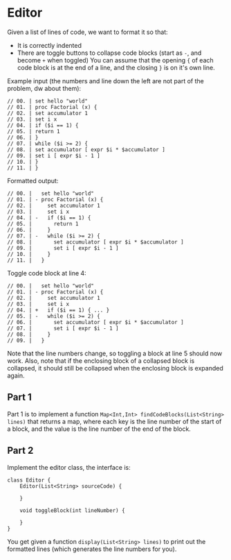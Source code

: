 # Editor

Given a list of lines of code, we want to format it so that:
- It is correctly indented
- There are toggle buttons to collapse code blocks (start as `-`, and become `+` when toggled)
You can assume that the opening `{` of each code block is at the end of a line, and the closing `}` is on it's own line.

Example input (the numbers and line down the left are not part of the problem, dw about them):
```
// 00. | set hello "world"
// 01. | proc Factorial (x) {
// 02. | set accumulator 1
// 03. | set i x
// 04. | if ($i == 1) {
// 05. | return 1
// 06. | }
// 07. | while ($i >= 2) {
// 08. | set accumulator [ expr $i * $accumulator ]
// 09. | set i [ expr $i - 1 ]
// 10. | }
// 11. | }
```
Formatted output:
```
// 00. |   set hello "world"
// 01. | - proc Factorial (x) {
// 02. |     set accumulator 1
// 03. |     set i x
// 04. | -   if ($i == 1) {
// 05. |       return 1
// 06. |     }
// 07. | -   while ($i >= 2) {
// 08. |       set accumulator [ expr $i * $accumulator ]
// 09. |       set i [ expr $i - 1 ]
// 10. |     }
// 11. |   }
```
Toggle code block at line 4:
```
// 00. |   set hello "world"
// 01. | - proc Factorial (x) {
// 02. |     set accumulator 1
// 03. |     set i x
// 04. | +   if ($i == 1) { ... }
// 05. | -   while ($i >= 2) {
// 06. |       set accumulator [ expr $i * $accumulator ]
// 07. |       set i [ expr $i - 1 ]
// 08. |     }
// 09. |   }
```
Note that the line numbers change, so toggling a block at line 5 should now work. Also, note that if the enclosing block of a collapsed block is collapsed, it should still be collapsed when the enclosing block is expanded again.

## Part 1
Part 1 is to implement a function `Map<Int,Int> findCodeBlocks(List<String> lines)` that returns a map, where each key is the line number of the start of a block, and the value is the line number of the end of the block.

## Part 2
Implement the editor class, the interface is:
```
class Editor {
    Editor(List<String> sourceCode) {
    
    }
    
    void toggleBlock(int lineNumber) {
    
    }
}
```
You get given a function `display(List<String> lines)` to print out the formatted lines (which generates the line numbers for you).